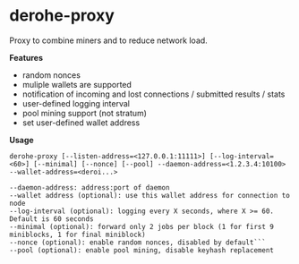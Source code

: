 # derohe-proxy

Proxy to combine miners and to reduce network load.

**Features**
- random nonces
- muliple wallets are supported
- notification of incoming and lost connections / submitted results / stats
- user-defined logging interval
- pool mining support (not stratum)
- set user-defined wallet address

**Usage**

```derohe-proxy [--listen-address=<127.0.0.1:11111>] [--log-interval=<60>] [--minimal] [--nonce] [--pool] --daemon-address=<1.2.3.4:10100> --wallet-address=<deroi...>```

```--listen-address (optional): bind to address:port for incoming miner connections. By default, proxy listens on 0.0.0.0:10200
--daemon-address: address:port of daemon
--wallet address (optional): use this wallet address for connection to node
--log-interval (optional): logging every X seconds, where X >= 60. Default is 60 seconds
--minimal (optional): forward only 2 jobs per block (1 for first 9 miniblocks, 1 for final miniblock)
--nonce (optional): enable random nonces, disabled by default```
--pool (optional): enable pool mining, disable keyhash replacement
